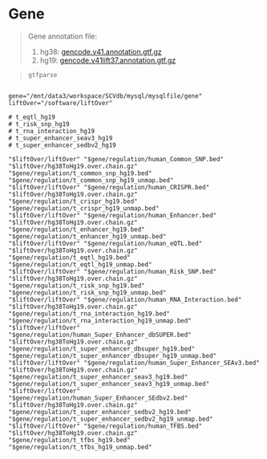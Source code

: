 # Gene

> Gene annotation file:
> 1. hg38: [gencode.v41.annotation.gtf.gz](https://ftp.ebi.ac.uk/pub/databases/gencode/Gencode_human/release_41/gencode.v41.annotation.gtf.gz)
> 2. hg19: [gencode.v41lift37.annotation.gtf.gz](https://ftp.ebi.ac.uk/pub/databases/gencode/Gencode_human/release_41/GRCh37_mapping/gencode.v41lift37.annotation.gtf.gz)


> `gtfparse`


```shell

gene="/mnt/data3/workspace/SCVdb/mysql/mysqlfile/gene"
liftOver="/software/liftOver"

# t_eqtl_hg19
# t_risk_snp_hg19
# t_rna_interaction_hg19
# t_super_enhancer_seav3_hg19
# t_super_enhancer_sedbv2_hg19

"$liftOver/liftOver" "$gene/regulation/human_Common_SNP.bed" "$liftOver/hg38ToHg19.over.chain.gz" "$gene/regulation/t_common_snp_hg19.bed" "$gene/regulation/t_common_snp_hg19_unmap.bed"
"$liftOver/liftOver" "$gene/regulation/human_CRISPR.bed" "$liftOver/hg38ToHg19.over.chain.gz" "$gene/regulation/t_crispr_hg19.bed" "$gene/regulation/t_crispr_hg19_unmap.bed"
"$liftOver/liftOver" "$gene/regulation/human_Enhancer.bed" "$liftOver/hg38ToHg19.over.chain.gz" "$gene/regulation/t_enhancer_hg19.bed" "$gene/regulation/t_enhancer_hg19_unmap.bed"
"$liftOver/liftOver" "$gene/regulation/human_eQTL.bed" "$liftOver/hg38ToHg19.over.chain.gz" "$gene/regulation/t_eqtl_hg19.bed" "$gene/regulation/t_eqtl_hg19_unmap.bed"
"$liftOver/liftOver" "$gene/regulation/human_Risk_SNP.bed" "$liftOver/hg38ToHg19.over.chain.gz" "$gene/regulation/t_risk_snp_hg19.bed" "$gene/regulation/t_risk_snp_hg19_unmap.bed"
"$liftOver/liftOver" "$gene/regulation/human_RNA_Interaction.bed" "$liftOver/hg38ToHg19.over.chain.gz" "$gene/regulation/t_rna_interaction_hg19.bed" "$gene/regulation/t_rna_interaction_hg19_unmap.bed"
"$liftOver/liftOver" "$gene/regulation/human_Super_Enhancer_dbSUPER.bed" "$liftOver/hg38ToHg19.over.chain.gz" "$gene/regulation/t_super_enhancer_dbsuper_hg19.bed" "$gene/regulation/t_super_enhancer_dbsuper_hg19_unmap.bed"
"$liftOver/liftOver" "$gene/regulation/human_Super_Enhancer_SEAv3.bed" "$liftOver/hg38ToHg19.over.chain.gz" "$gene/regulation/t_super_enhancer_seav3_hg19.bed" "$gene/regulation/t_super_enhancer_seav3_hg19_unmap.bed"
"$liftOver/liftOver" "$gene/regulation/human_Super_Enhancer_SEdbv2.bed" "$liftOver/hg38ToHg19.over.chain.gz" "$gene/regulation/t_super_enhancer_sedbv2_hg19.bed" "$gene/regulation/t_super_enhancer_sedbv2_hg19_unmap.bed"
"$liftOver/liftOver" "$gene/regulation/human_TFBS.bed" "$liftOver/hg38ToHg19.over.chain.gz" "$gene/regulation/t_tfbs_hg19.bed" "$gene/regulation/t_tfbs_hg19_unmap.bed"


```

